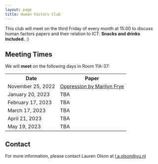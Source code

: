 ```yaml
---
layout: page
title: Human Factors Club
---
```


 This club will meet on the third Friday of every month at 15:00 to discuss human factors papers and their relation to ICT.  **Snacks and drinks included.** :)

## Meeting Times
 We will **meet** on the following days in Room 11A-37:
 
 <table>
   <tr>
     <th>Date</th>
     <th>Paper</th>
   </tr>
   <tr>
     <td>November 25, 2022</td>
     <td><a href="http://www.victorkumar.org/uploads/6/1/5/2/61526489/frye_-_oppression.pdf">Oppression by Marilyn Frye</a></td>
   </tr>
   <tr>
     <td>January 20, 2023</td>
     <td>TBA</td>
   </tr>
   <tr>
     <td>February 17, 2023</td>
     <td>TBA</td>
   </tr>
   <tr>
     <td>March 17, 2023</td>
     <td>TBA</td>
   </tr>
   <tr>
     <td>April 21, 2023</td>
     <td>TBA</td>
   </tr>
   <tr>
     <td>May 19, 2023</td>
     <td>TBA</td>
   </tr>
 </table>

## Contact
 For more information, please contact Lauren Olson at l.a.olson@vu.nl
